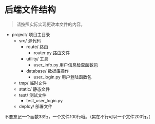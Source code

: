 # 后端文件结构

> 请按照实际实现更改本文件的内容。

- project/ 项目主目录
  - src/ 源代码
    - route/ 路由
      - router.py 路由文件
    - utility/ 工具
      - user_info.py 用户信息检查函数包
    - database/ 数据库操作
      - user_login.py 用户登陆函数包
  - tmp/ 临时文件
  - static/ 静态文件
  - test/ 测试文件
    - test_user_login.py
  - deploy/ 部署文件

不要忘记一个函数33行，一个文件100行哦。（实在不行可以一个文件200行。）